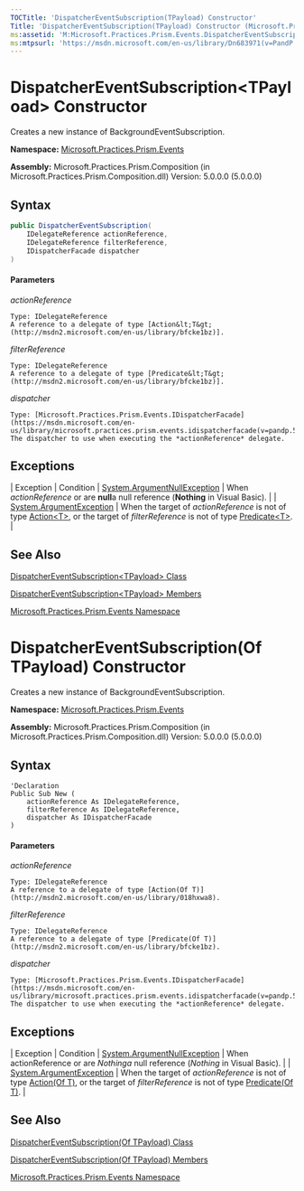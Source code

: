 ```yaml
---
TOCTitle: 'DispatcherEventSubscription(TPayload) Constructor'
Title: 'DispatcherEventSubscription(TPayload) Constructor (Microsoft.Practices.Prism.Events)'
ms:assetid: 'M:Microsoft.Practices.Prism.Events.DispatcherEventSubscription\`1.\#ctor(Microsoft.Practices.Prism.PubSubEvents.IDelegateReference,Microsoft.Practices.Prism.PubSubEvents.IDelegateReference,Microsoft.Practices.Prism.Events.IDispatcherFacade)'
ms:mtpsurl: 'https://msdn.microsoft.com/en-us/library/Dn683971(v=PandP.50)'
---
```


# DispatcherEventSubscription&lt;TPayload&gt; Constructor

Creates a new instance of BackgroundEventSubscription.

**Namespace:** [Microsoft.Practices.Prism.Events](https://msdn.microsoft.com/en-us/library/microsoft.practices.prism.events(v=pandp.50))

**Assembly:** Microsoft.Practices.Prism.Composition (in Microsoft.Practices.Prism.Composition.dll) Version: 5.0.0.0 (5.0.0.0)

## Syntax

```C#
public DispatcherEventSubscription(
	IDelegateReference actionReference,
	IDelegateReference filterReference,
	IDispatcherFacade dispatcher
)
```

#### Parameters

*actionReference*

    Type: IDelegateReference
    A reference to a delegate of type [Action&lt;T&gt;(http://msdn2.microsoft.com/en-us/library/bfcke1bz)].

*filterReference*

    Type: IDelegateReference
    A reference to a delegate of type [Predicate&lt;T&gt;(http://msdn2.microsoft.com/en-us/library/bfcke1bz)].

*dispatcher*

    Type: [Microsoft.Practices.Prism.Events.IDispatcherFacade](https://msdn.microsoft.com/en-us/library/microsoft.practices.prism.events.idispatcherfacade(v=pandp.50))
    The dispatcher to use when executing the *actionReference* delegate.

## Exceptions

| Exception | Condition                                                                                                                              | [System.ArgumentNullException](http://msdn2.microsoft.com/en-us/library/27426hcy) | When *actionReference* or are **null**a null reference (**Nothing** in Visual Basic).                                                                                                                                                           |
| [System.ArgumentException](http://msdn2.microsoft.com/en-us/library/3w1b3114) | When the target of *actionReference* is not of type [Action&lt;T&gt;](http://msdn2.microsoft.com/en-us/library/018hxwa8), or the target of *filterReference* is not of type [Predicate&lt;T&gt;](http://msdn2.microsoft.com/en-us/library/bfcke1bz). |

## See Also

[DispatcherEventSubscription&lt;TPayload&gt; Class](https://msdn.microsoft.com/en-us/library/gg431416(v=pandp.50))

[DispatcherEventSubscription&lt;TPayload&gt; Members](https://msdn.microsoft.com/en-us/library/gg430769(v=pandp.50))

[Microsoft.Practices.Prism.Events Namespace](https://msdn.microsoft.com/en-us/library/microsoft.practices.prism.events(v=pandp.50))

# DispatcherEventSubscription(Of TPayload) Constructor

Creates a new instance of BackgroundEventSubscription.

**Namespace:** [Microsoft.Practices.Prism.Events](https://msdn.microsoft.com/en-us/library/microsoft.practices.prism.events(v=pandp.50))

**Assembly:** Microsoft.Practices.Prism.Composition (in Microsoft.Practices.Prism.Composition.dll) Version: 5.0.0.0 (5.0.0.0)

## Syntax

```VB
'Declaration
Public Sub New ( 
	actionReference As IDelegateReference,
	filterReference As IDelegateReference,
	dispatcher As IDispatcherFacade
)
```

#### Parameters

*actionReference*

    Type: IDelegateReference
    A reference to a delegate of type [Action(Of T)](http://msdn2.microsoft.com/en-us/library/018hxwa8).

*filterReference*

    Type: IDelegateReference
    A reference to a delegate of type [Predicate(Of T)](http://msdn2.microsoft.com/en-us/library/bfcke1bz).

*dispatcher*

    Type: [Microsoft.Practices.Prism.Events.IDispatcherFacade](https://msdn.microsoft.com/en-us/library/microsoft.practices.prism.events.idispatcherfacade(v=pandp.50))
    The dispatcher to use when executing the *actionReference* delegate.

## Exceptions

| Exception | Condition                                                                                                                              | [System.ArgumentNullException](http://msdn2.microsoft.com/en-us/library/27426hcy) | When actionReference or are *Nothinga* null reference (*Nothing* in Visual Basic).
                                 |
| [System.ArgumentException](http://msdn2.microsoft.com/en-us/library/3w1b3114) | When the target of *actionReference* is not of type [Action(Of T)](http://msdn2.microsoft.com/en-us/library/018hxwa8), or the target of *filterReference* is not of type [Predicate(Of T)](http://msdn2.microsoft.com/en-us/library/bfcke1bz). |

## See Also

[DispatcherEventSubscription(Of TPayload) Class](https://msdn.microsoft.com/en-us/library/gg431416(v=pandp.50))

[DispatcherEventSubscription(Of TPayload) Members](https://msdn.microsoft.com/en-us/library/gg430769(v=pandp.50))

[Microsoft.Practices.Prism.Events Namespace](https://msdn.microsoft.com/en-us/library/microsoft.practices.prism.events(v=pandp.50))